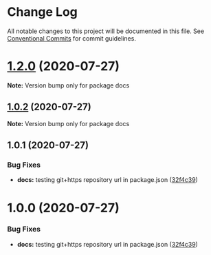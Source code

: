 # Change Log

All notable changes to this project will be documented in this file.
See [Conventional Commits](https://conventionalcommits.org) for commit guidelines.

# [1.2.0](https://github.com/lunaris-studios/paradigm/compare/docs@1.0.2...docs@1.2.0) (2020-07-27)

**Note:** Version bump only for package docs





## [1.0.2](https://github.com/lunaris-studios/paradigm/compare/docs@1.0.1...docs@1.0.2) (2020-07-27)

**Note:** Version bump only for package docs





## 1.0.1 (2020-07-27)


### Bug Fixes

* **docs:** testing git+https repository url in package.json ([32f4c39](https://github.com/lunaris-studios/paradigm/commit/32f4c39a85383dfb7e0ebdaf00dabb6cd35173b1))





# 1.0.0 (2020-07-27)


### Bug Fixes

* **docs:** testing git+https repository url in package.json ([32f4c39](https://github.com/lunaris-studios/paradigm/commit/32f4c39a85383dfb7e0ebdaf00dabb6cd35173b1))
